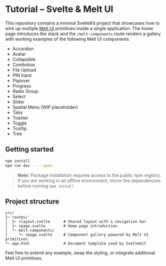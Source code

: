 # Tutorial – Svelte & Melt UI

This repository contains a minimal SvelteKit project that showcases how to wire up multiple
[Melt UI](https://github.com/melt-ui/melt-ui) primitives inside a single application. The home page
introduces the stack and the `/melt-components` route renders a gallery with working examples of the
following Melt UI components:

- Accordion
- Avatar
- Collapsible
- Combobox
- File Upload
- PIN Input
- Popover
- Progress
- Radio Group
- Select
- Slider
- Spatial Menu (WIP placeholder)
- Tabs
- Toaster
- Toggle
- Tooltip
- Tree

## Getting started

```bash
npm install
npm run dev -- --open
```

> **Note:** Package installation requires access to the public npm registry. If you are working in an
> offline environment, mirror the dependencies before running `npm install`.

## Project structure

```
src/
├─ routes/
│  ├─ +layout.svelte      # Shared layout with a navigation bar
│  ├─ +page.svelte        # Home page introduction
│  └─ melt-components/
│     └─ +page.svelte     # Component gallery powered by Melt UI primitives
└─ app.html               # Document template used by SvelteKit
```

Feel free to extend any example, swap the styling, or integrate additional Melt UI primitives.
